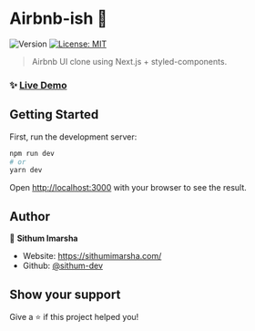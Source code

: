 # Airbnb-ish 👋

<p>
  <img alt="Version" src="https://img.shields.io/badge/version-0.1.0-blue.svg?cacheSeconds=2592000" />
  <a href="#" target="_blank">
    <img alt="License: MIT" src="https://img.shields.io/badge/License-MIT-yellow.svg" />
  </a>
</p>

> Airbnb UI clone using Next.js + styled-components.

### ✨ [Live Demo](https://airbnb-ish.vercel.app)

## Getting Started

First, run the development server:

```bash
npm run dev
# or
yarn dev
```

Open [http://localhost:3000](http://localhost:3000) with your browser to see the result.

## Author

👤 **Sithum Imarsha**

- Website: https://sithumimarsha.com/
- Github: [@sithum-dev](https://github.com/sithum-dev)

## Show your support

Give a ⭐️ if this project helped you!

